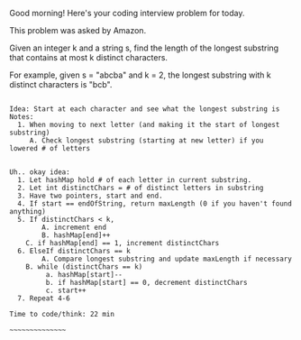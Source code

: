Good morning! Here's your coding interview problem for today.

This problem was asked by Amazon.

Given an integer k and a string s, find the length of the longest substring that contains at most k distinct characters.

For example, given s = "abcba" and k = 2, the longest substring with k distinct characters is "bcb".

~~~~~~~~~~~~~~~~~~~~~~~~~~~~~

Idea: Start at each character and see what the longest substring is
Notes:
  1. When moving to next letter (and making it the start of longest substring)
     A. Check longest substring (starting at new letter) if you lowered # of letters


Uh.. okay idea:
  1. Let hashMap hold # of each letter in current substring.
  2. Let int distinctChars = # of distinct letters in substring
  3. Have two pointers, start and end.
  4. If start == endOfString, return maxLength (0 if you haven't found anything)
  5. If distinctChars < k,
        A. increment end
        B. hashMap[end]++
	C. if hashMap[end] == 1, increment distinctChars
  6. ElseIf distinctChars == k
        A. Compare longest substring and update maxLength if necessary
	B. while (distinctChars == k)
	     a. hashMap[start]--
	     b. if hashMap[start] == 0, decrement distinctChars
	     c. start++
  7. Repeat 4-6

Time to code/think: 22 min

~~~~~~~~~~~~~~